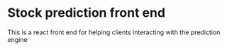 # Stock prediction front end
This is a react front end for helping clients interacting with the prediction engine

